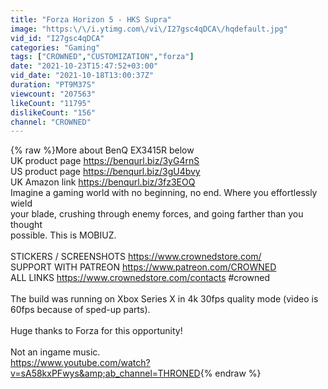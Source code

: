 ```yaml
---
title: "Forza Horizon 5 - HKS Supra"
image: "https:\/\/i.ytimg.com\/vi\/I27gsc4qDCA\/hqdefault.jpg"
vid_id: "I27gsc4qDCA"
categories: "Gaming"
tags: ["CROWNED","CUSTOMIZATION","forza"]
date: "2021-10-23T15:47:52+03:00"
vid_date: "2021-10-18T13:00:37Z"
duration: "PT9M37S"
viewcount: "207563"
likeCount: "11795"
dislikeCount: "156"
channel: "CROWNED"
---
```

{% raw %}More about BenQ EX3415R below<br />UK product page <a rel="nofollow" target="blank" href="https://benqurl.biz/3yG4rnS">https://benqurl.biz/3yG4rnS</a><br />US product page <a rel="nofollow" target="blank" href="https://benqurl.biz/3gU4bvy">https://benqurl.biz/3gU4bvy</a><br />UK Amazon link <a rel="nofollow" target="blank" href="https://benqurl.biz/3fz3EOQ">https://benqurl.biz/3fz3EOQ</a><br />Imagine a gaming world with no beginning, no end. Where you effortlessly wield<br />your blade, crushing through enemy forces, and going farther than you thought<br />possible. This is MOBIUZ.<br /><br />STICKERS / SCREENSHOTS <a rel="nofollow" target="blank" href="https://www.crownedstore.com/">https://www.crownedstore.com/</a> <br />SUPPORT WITH PATREON <a rel="nofollow" target="blank" href="https://www.patreon.com/CROWNED">https://www.patreon.com/CROWNED</a><br />ALL LINKS <a rel="nofollow" target="blank" href="https://www.crownedstore.com/contacts">https://www.crownedstore.com/contacts</a> #crowned<br /><br />The build was running on Xbox Series X in 4k 30fps quality mode (video is 60fps because of sped-up parts).<br /><br />Huge thanks to Forza for this opportunity! <br /><br />Not an ingame music.<br /><a rel="nofollow" target="blank" href="https://www.youtube.com/watch?v=sA58kxPFwys&amp;ab_channel=THRONED">https://www.youtube.com/watch?v=sA58kxPFwys&amp;ab_channel=THRONED</a>{% endraw %}
